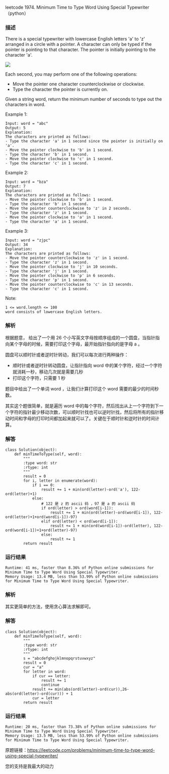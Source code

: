 leetcode  1974. Minimum Time to Type Word Using Special Typewriter（python）

### 描述

There is a special typewriter with lowercase English letters 'a' to 'z' arranged in a circle with a pointer. A character can only be typed if the pointer is pointing to that character. The pointer is initially pointing to the character 'a'.

![](https://assets.leetcode.com/uploads/2021/07/31/chart.jpg)

Each second, you may perform one of the following operations:

* Move the pointer one character counterclockwise or clockwise.
* Type the character the pointer is currently on.

Given a string word, return the minimum number of seconds to type out the characters in word.

Example 1:


	Input: word = "abc"
	Output: 5
	Explanation: 
	The characters are printed as follows:
	- Type the character 'a' in 1 second since the pointer is initially on 'a'.
	- Move the pointer clockwise to 'b' in 1 second.
	- Type the character 'b' in 1 second.
	- Move the pointer clockwise to 'c' in 1 second.
	- Type the character 'c' in 1 second.
	
Example 2:


	Input: word = "bza"
	Output: 7
	Explanation:
	The characters are printed as follows:
	- Move the pointer clockwise to 'b' in 1 second.
	- Type the character 'b' in 1 second.
	- Move the pointer counterclockwise to 'z' in 2 seconds.
	- Type the character 'z' in 1 second.
	- Move the pointer clockwise to 'a' in 1 second.
	- Type the character 'a' in 1 second.

Example 3:


	Input: word = "zjpc"
	Output: 34
	Explanation:
	The characters are printed as follows:
	- Move the pointer counterclockwise to 'z' in 1 second.
	- Type the character 'z' in 1 second.
	- Move the pointer clockwise to 'j' in 10 seconds.
	- Type the character 'j' in 1 second.
	- Move the pointer clockwise to 'p' in 6 seconds.
	- Type the character 'p' in 1 second.
	- Move the pointer counterclockwise to 'c' in 13 seconds.
	- Type the character 'c' in 1 second.
	



Note:

	
	1 <= word.length <= 100
	word consists of lowercase English letters.

### 解析


根据题意， 给出了一个用 26 个小写英文字母按顺序组成的一个圆盘，当指针指向某个字母的时候，需要打印这个字母，最开始指针指向的是字母 a 。

圆盘可以顺时针或者逆时针转动，我们可以每次进行两种操作：

* 顺时针或者逆时针转动圆盘，让指针指向 word 中的某个字符，经过一个字符就消耗一秒，移动几次就是需要几秒
* 打印这个字符，只需要 1 秒

题目中给出了一个单词 word ，让我们计算打印这个 word 需要的最少的时间秒数。

其实这个题很简单，就是遍历 word 中的每个字符，然后找出从上一个字符到下一个字符的指针最少移动次数，可以顺时针找也可以逆时针找，然后将所有的指针移动时间和字母的打印时间都加起来就可以了。关键在于顺时针和逆时针的时间计算。

### 解答
				


	class Solution(object):
	    def minTimeToType(self, word):
	        """
	        :type word: str
	        :rtype: int
	        """
	        result = 0
	        for i, letter in enumerate(word):
	            if i == 0:
	                result += 1 + min(ord(letter)-ord('a'), 122-ord(letter)+1)
	            else:
	                # 122 是 z 的 ascii 码 ，97 是 a 的 ascii 码
	                if ord(letter) > ord(word[i-1]):
	                    result += 1 + min(ord(letter)-ord(word[i-1]), 122-ord(letter)+1+ord(word[i-1])-97)
	                elif ord(letter) < ord(word[i-1]):
	                    result += 1 + min(ord(word[i-1])-ord(letter), 122-ord(word[i-1])+1+ord(letter)-97)
	                else:
	                    result += 1
	        return result       	      
			
### 运行结果

	Runtime: 41 ms, faster than 8.36% of Python online submissions for Minimum Time to Type Word Using Special Typewriter.
	Memory Usage: 13.4 MB, less than 53.99% of Python online submissions for Minimum Time to Type Word Using Special Typewriter.


### 解析


其实更简单的方法，使用贪心算法求解即可。

### 解答


	class Solution(object):
	    def minTimeToType(self, word):
	        """
	        :type word: str
	        :rtype: int
	        """
	        s = "abcdefghojklmnopqrstuvwxyz"
	        result = 0
	        cur = "a"
	        for letter in word:
	            if cur == letter:
	                result += 1
	                continue
	            result += min(abs(ord(letter)-ord(cur)),26-abs(ord(letter)-ord(cur))) + 1
	            cur = letter
	        return result

### 运行结果

	Runtime: 20 ms, faster than 73.38% of Python online submissions for Minimum Time to Type Word Using Special Typewriter.
	Memory Usage: 13.5 MB, less than 53.99% of Python online submissions for Minimum Time to Type Word Using Special Typewriter.




原题链接：https://leetcode.com/problems/minimum-time-to-type-word-using-special-typewriter/



您的支持是我最大的动力
